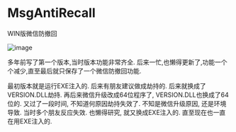 # MsgAntiRecall
WIN版微信防撤回

![image](https://github.com/user-attachments/assets/830cc214-3bc4-4df7-be7d-8109bf10a83b)

多年前写了第一个版本,当时版本功能非常齐全.
后来一忙,也懒得更新了,功能一个个减少,直至最后就只保存了一个微信防撤回功能.

最初版本就是运行EXE注入的. 
后来有朋友建议做成劫持的. 
后来就换成了VERSION.DLL劫持.
再后来微信升级改成64位程序了, VERSION.DLL也换成了64位的.
又过了一段时间, 不知道何原因劫持失效了. 不知是微信升级原因, 还是环境导致. 当时多个朋友反应失效.
也懒得研究, 就又换成EXE注入的. 直至现在也一直在用EXE注入的. 
